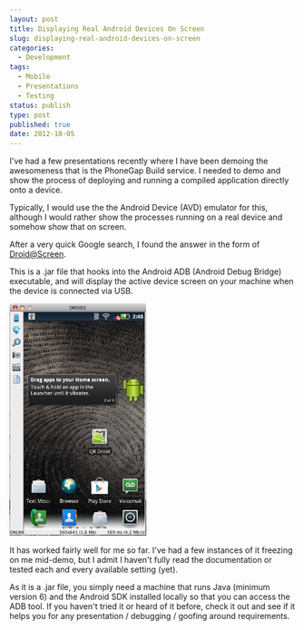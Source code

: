 ```yaml
---
layout: post
title: Displaying Real Android Devices On Screen
slug: displaying-real-android-devices-on-screen
categories:
  - Development
tags:
  - Mobile
  - Presentations
  - Testing
status: publish
type: post
published: true
date: 2012-10-05
---
```


I've had a few presentations recently where I have been demoing the awesomeness that is the PhoneGap Build service. I needed to demo and show the process of deploying and running a compiled application directly onto a device.

Typically, I would use the the Android Device (AVD) emulator for this, although I would rather show the processes running on a real device and somehow show that on screen.

After a very quick Google search, I found the answer in the form of <a title="Droid@Screen" href="http://droid-at-screen.ribomation.com/" target="_blank">Droid@Screen</a>.

This is a .jar file that hooks into the Android ADB (Android Debug Bridge) executable, and will display the active device screen on your machine when the device is connected via USB.

<img title="Droid@Screen running a live device" src="/assets/uploads/2012/10/droid2_running.png" alt="Droid@Screen running a live device" />

It has worked fairly well for me so far. I've had a few instances of it freezing on me mid-demo, but I admit I haven't fully read the documentation or tested each and every available setting (yet).

As it is a .jar file, you simply need a machine that runs Java (minimum version 6) and the Android SDK installed locally so that you can access the ADB tool. If you haven't tried it or heard of it before, check it out and see if it helps you for any presentation / debugging / goofing around requirements.

